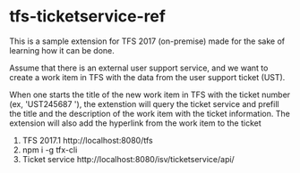 # tfs-ticketservice-ref

This is a sample extension for TFS 2017 (on-premise) made for the sake of learning how it can be done.

Assume that there is an external user support service, and we want to create a work item in TFS with the data from the user support ticket (UST).

When one starts the title of the new work item in TFS with the ticket number (ex, 'UST245687 '), the extenstion will query the ticket service and prefill the title and the description of the work item with the ticket information. The extension will also add the hyperlink from the work item to the ticket

1. TFS 2017.1 http://localhost:8080/tfs
2. npm i -g tfx-cli
3. Ticket service http://localhost:8080/isv/ticketservice/api/

